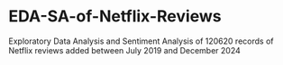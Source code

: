 # EDA-SA-of-Netflix-Reviews
Exploratory Data Analysis and Sentiment Analysis of 120620 records of Netflix reviews added between July 2019 and December 2024
